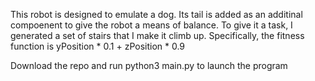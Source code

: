 This robot is designed to emulate a dog. Its tail is added as an additinal compoenent to give the robot a means of balance. To give it a task, I generated a set of stairs that I make it climb up. Specifically, the fitness function is yPosition * 0.1 + zPosition * 0.9

Download the repo and run python3 main.py to launch the program
